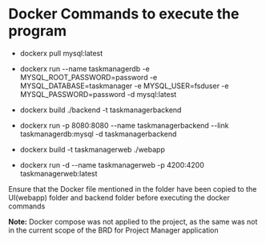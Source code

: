 # Docker Commands to execute the program


* dockerx pull mysql:latest

* dockerx run --name taskmanagerdb -e MYSQL_ROOT_PASSWORD=password -e  MYSQL_DATABASE=taskmanager -e MYSQL_USER=fsduser -e MYSQL_PASSWORD=password -d mysql:latest

* dockerx build ./backend -t taskmanagerbackend

* dockerx run -p 8080:8080 --name taskmanagerbackend --link taskmanagerdb:mysql -d taskmanagerbackend

* dockerx build -t taskmanagerweb  ./webapp

* dockerx run -d --name taskmanagerweb -p 4200:4200 taskmanagerweb:latest

Ensure that the Docker file mentioned in the folder have been copied to the UI(webapp) folder and backend folder before executing the docker commands

**Note:** Docker compose was not applied to the project, as the same was not in the current scope of the BRD for Project Manager application 
